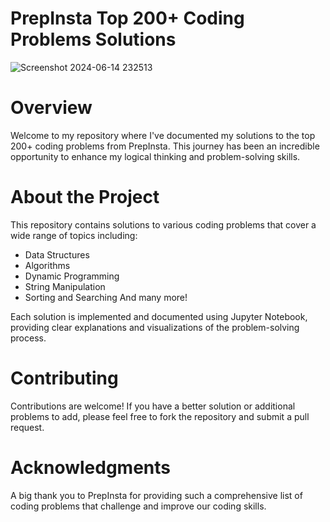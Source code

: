 
# PrepInsta Top 200+ Coding Problems Solutions

![Screenshot 2024-06-14 232513](https://github.com/Syed-Basila/python-Prepinsta-Problems1/assets/123718024/b5b5603c-e18f-4d14-8049-16ec9c3a7945)

# Overview
Welcome to my repository where I've documented my solutions to the top 200+ coding problems from PrepInsta. This journey has been an incredible opportunity to enhance my logical thinking and problem-solving skills.

# About the Project
This repository contains solutions to various coding problems that cover a wide range of topics including:

- Data Structures
- Algorithms
- Dynamic Programming
- String Manipulation
- Sorting and Searching
And many more!

Each solution is implemented and documented using Jupyter Notebook, providing clear explanations and visualizations of the problem-solving process.
# Contributing
Contributions are welcome! If you have a better solution or additional problems to add, please feel free to fork the repository and submit a pull request.

# Acknowledgments
A big thank you to PrepInsta for providing such a comprehensive list of coding problems that challenge and improve our coding skills.
